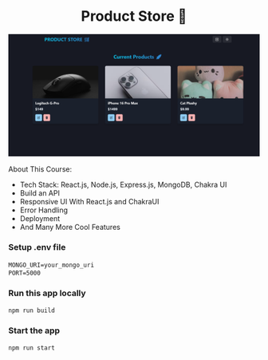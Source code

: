 <h1 align="center">Product Store 🚀</h1>

![Demo App](frontend/public/screenshot-for-readme.png) 

About This Course:

-    Tech Stack: React.js, Node.js, Express.js, MongoDB, Chakra UI
-    Build an API
-    Responsive UI With React.js and ChakraUI
-    Error Handling
-    Deployment
-    And Many More Cool Features

### Setup .env file

```shell
MONGO_URI=your_mongo_uri
PORT=5000
```

### Run this app locally

```shell
npm run build
```

### Start the app

```shell
npm run start
```
